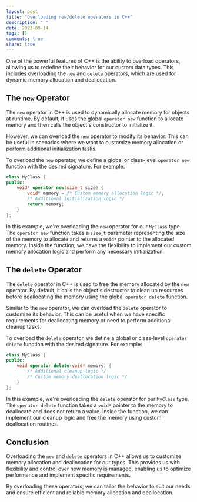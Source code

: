 ```yaml
---
layout: post
title: "Overloading new/delete operators in C++"
description: " "
date: 2023-09-14
tags: []
comments: true
share: true
---
```


One of the powerful features of C++ is the ability to overload operators, allowing us to redefine their behavior for our custom data types. This includes overloading the `new` and `delete` operators, which are used for dynamic memory allocation and deallocation.

## The `new` Operator

The `new` operator in C++ is used to dynamically allocate memory for objects at runtime. By default, it uses the global `operator new` function to allocate memory and then calls the object's constructor to initialize it.

However, we can overload the `new` operator to modify its behavior. This can be useful in scenarios where we want to customize memory allocation or perform additional initialization tasks.

To overload the `new` operator, we define a global or class-level `operator new` function with the desired signature. For example:

```cpp
class MyClass {
public:
    void* operator new(size_t size) {
        void* memory = /* Custom memory allocation logic */;
        /* Additional initialization logic */
        return memory;
    }
};
```

In this example, we're overloading the `new` operator for our `MyClass` type. The `operator new` function takes a `size_t` parameter representing the size of the memory to allocate and returns a `void*` pointer to the allocated memory. Inside the function, we have the flexibility to implement our custom memory allocation logic and perform any necessary initialization.

## The `delete` Operator

The `delete` operator in C++ is used to free the memory allocated by the `new` operator. By default, it calls the object's destructor to clean up resources before deallocating the memory using the global `operator delete` function.

Similar to the `new` operator, we can overload the `delete` operator to customize its behavior. This can be useful when we have specific requirements for deallocating memory or need to perform additional cleanup tasks.

To overload the `delete` operator, we define a global or class-level `operator delete` function with the desired signature. For example:

```cpp
class MyClass {
public:
    void operator delete(void* memory) {
        /* Additional cleanup logic */
        /* Custom memory deallocation logic */
    }
};
```

In this example, we're overloading the `delete` operator for our `MyClass` type. The `operator delete` function takes a `void*` pointer to the memory to deallocate and does not return a value. Inside the function, we can implement our cleanup logic and free the memory using custom deallocation routines.

## Conclusion

Overloading the `new` and `delete` operators in C++ allows us to customize memory allocation and deallocation for our types. This provides us with flexibility and control over how memory is managed, enabling us to optimize performance and implement specific requirements.

By overloading these operators, we can tailor the behavior to suit our needs and ensure efficient and reliable memory allocation and deallocation.